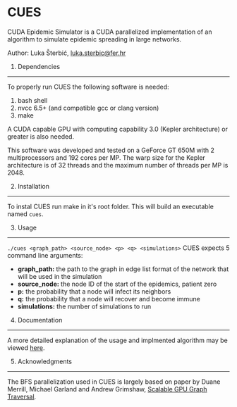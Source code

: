 CUES
====

CUDA Epidemic Simulator is a CUDA parallelized implementation of an algorithm to simulate epidemic spreading in large networks.

Author: Luka Šterbić, luka.sterbic@fer.hr

1) Dependencies
---------------------

To properly run CUES the following software is needed:

1. bash shell
2. nvcc 6.5+ (and compatible gcc or clang version)
3. make
    
A CUDA capable GPU with computing capability 3.0 (Kepler architecture) or greater is also needed.

This software was developed and tested on a GeForce GT 650M with 2 multiprocessors and 192 cores per MP.
The warp size for the Kepler architecture is of 32 threads and the maximum number of threads per MP is 2048.


2) Installation
---------------------

To instal CUES run make in it's root folder. This will build an executable named `cues`.


3) Usage
---------------------

`./cues <graph_path> <source_node> <p> <q> <simulations>`
CUES expects 5 command line arguments: 
- **graph_path:**      the path to the graph in edge list format of the network that will be used
in the simulation 
- **source_node:**      the node ID of the start of the epidemics, patient zero 
- **p:**      the probability that a node will infect its neighbors 
- **q:**      the probability that a node will recover and become immune 
- **simulations:**      the number of simulations to run


4) Documentation
---------------------

A more detailed explanation of the usage and implmented algorithm may be viewed [here][2].


5) Acknowledgments
---------------------

The BFS parallelization used in CUES is largely based on paper by Duane Merrill, Michael Garland and Andrew Grimshaw,
 [Scalable GPU Graph Traversal][1].


[1]: https://research.nvidia.com/publication/scalable-gpu-graph-traversal "Scalable GPU Graph Traversal"
[2]: https://docs.google.com/document/d/1m2SnumwScQOHD21op-_IcjQMCoVw34bIVtU_sIQ1VcE/edit?usp=sharing "CUES Documentation"